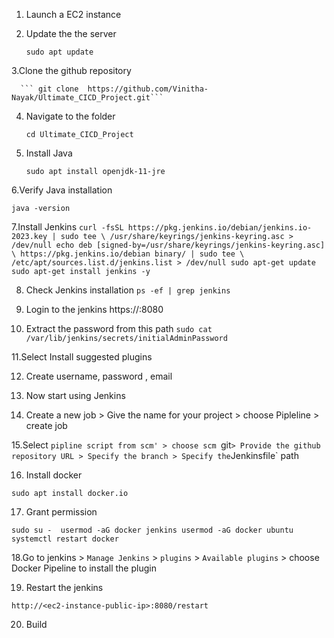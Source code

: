 1. Launch a EC2 instance
2. Update the the server
   
     ```sudo apt update```

3.Clone the github repository

      ``` git clone  https://github.com/Vinitha-Nayak/Ultimate_CICD_Project.git```

4. Navigate to the folder

      ```cd Ultimate_CICD_Project```

5. Install Java

     ```sudo apt install openjdk-11-jre```

6.Verify Java installation

```java -version```

7.Install Jenkins
`curl -fsSL https://pkg.jenkins.io/debian/jenkins.io-2023.key | sudo tee \
  /usr/share/keyrings/jenkins-keyring.asc > /dev/null
echo deb [signed-by=/usr/share/keyrings/jenkins-keyring.asc] \
  https://pkg.jenkins.io/debian binary/ | sudo tee \
  /etc/apt/sources.list.d/jenkins.list > /dev/null
sudo apt-get update
sudo apt-get install jenkins -y `

8. Check Jenkins installation
`ps -ef | grep jenkins`

9. Login to the jenkins
https://<ipaddress>:8080

10. Extract the password from this path
`sudo cat /var/lib/jenkins/secrets/initialAdminPassword`

11.Select Install suggested plugins

12. Create username, password , email

13. Now start using Jenkins

14. Create a new job > Give the name for your project > choose Pipleline > create job

15.Select `pipline script from scm' > choose scm `git` > Provide the github repository URL > Specify the branch > Specify the `Jenkinsfile` path

16. Install docker

`sudo apt install docker.io`

17. Grant permission

`sudo su - 
usermod -aG docker jenkins
usermod -aG docker ubuntu
systemctl restart docker`

18.Go to jenkins > `Manage Jenkins` > `plugins` > `Available plugins` > choose Docker Pipeline to install the plugin

19. Restart the jenkins

`http://<ec2-instance-public-ip>:8080/restart`

20. Build 


